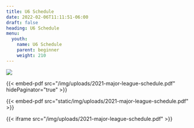```yaml
---
title: U6 Schedule
date: 2022-02-06T11:11:51-06:00
draft: false
heading: U6 Schedule
menu:
  youth:
    name: U6 Schedule
    parent: beginner
    weight: 210
---
```

![](/img/uploads/download.png)

{{< embed-pdf src="/img/uploads/2021-major-league-schedule.pdf" hidePaginator="true" >}}

{{< embed-pdf src="static/img/uploads/2021-major-league-schedule.pdf" >}}

{{< iframe src="/img/uploads/2021-major-league-schedule.pdf" >}}